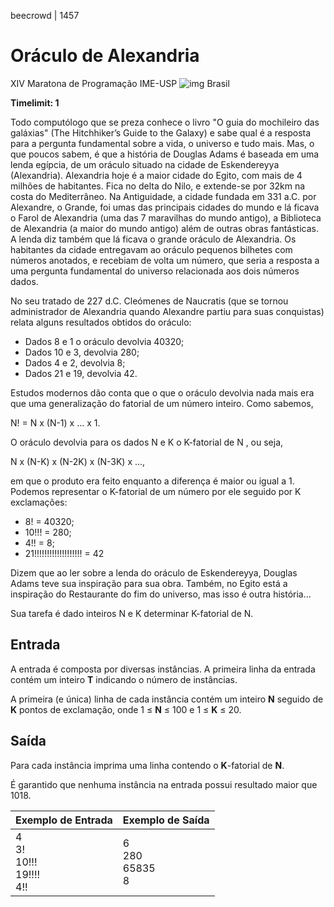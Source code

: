 beecrowd | 1457

# Oráculo de Alexandria

XIV Maratona de Programação IME-USP ![img](https://resources.beecrowd.com.br/gallery/images/flags/br.gif) Brasil

**Timelimit: 1**

Todo computólogo que se preza conhece o livro "O guia do mochileiro das galáxias" (The Hitchhiker’s Guide to the Galaxy) e sabe qual é a resposta para a pergunta fundamental sobre a vida, o universo e tudo mais. Mas, o que poucos sabem, é que a história de Douglas Adams é baseada em uma lenda egípcia, de um oráculo situado na cidade de Eskendereyya (Alexandria). Alexandria hoje é a maior cidade do Egito, com mais de 4 milhões de habitantes. Fica no delta do Nilo, e extende-se por 32km na costa do Mediterrâneo. Na Antiguidade, a cidade fundada em 331 a.C. por Alexandre, o Grande, foi umas das principais cidades do mundo e lá ficava o Farol de Alexandria (uma das 7 maravilhas do mundo antigo), a Biblioteca de Alexandria (a maior do mundo antigo) além de outras obras fantásticas. A lenda diz também que lá ficava o grande oráculo de Alexandria. Os habitantes da cidade entregavam ao oráculo pequenos bilhetes com números anotados, e recebiam de volta um número, que seria a resposta a uma pergunta fundamental do universo relacionada aos dois números dados.

No seu tratado de 227 d.C. Cleómenes de Naucratis (que se tornou administrador de Alexandria quando Alexandre partiu para suas conquistas) relata alguns resultados obtidos do oráculo:

- Dados 8 e 1 o oráculo devolvia 40320;
- Dados 10 e 3, devolvia 280;
- Dados 4 e 2, devolvia 8;
- Dados 21 e 19, devolvia 42.

Estudos modernos dão conta que o que o oráculo devolvia nada mais era que uma generalização do fatorial de um número inteiro. Como sabemos,

N! = N x (N-1) x ... x 1.

O oráculo devolvia para os dados N e K o K-fatorial de N , ou seja,

N x (N-K) x (N-2K) x (N-3K) x ...,

em que o produto era feito enquanto a diferença é maior ou igual a 1. Podemos representar o K-fatorial de um número por ele seguido por K exclamações:

- 8! = 40320;
- 10!!! = 280;
- 4!! = 8;
- 21!!!!!!!!!!!!!!!!!!! = 42

Dizem que ao ler sobre a lenda do oráculo de Eskendereyya, Douglas Adams teve sua inspiração para sua obra. Também, no Egito está a inspiração do Restaurante do fim do universo, mas isso é outra história...

Sua tarefa é dado inteiros N e K determinar K-fatorial de N.

## Entrada

A entrada é composta por diversas instâncias. A primeira linha da entrada contém um inteiro **T** indicando o número de instâncias.

A primeira (e única) linha de cada instância contém um inteiro **N** seguido de **K** pontos de exclamação, onde 1 ≤ **N** ≤ 100 e 1 ≤ **K** ≤ 20.

## Saída

Para cada instância imprima uma linha contendo o **K**-fatorial de **N**.

É garantido que nenhuma instância na entrada possui resultado maior que 1018.

| Exemplo de Entrada                    | Exemplo de Saída          |
| ------------------------------------- | ------------------------- |
| 4<br/>3!<br/>10!!!<br/>19!!!!<br/>4!! | 6<br/>280<br/>65835<br/>8 |